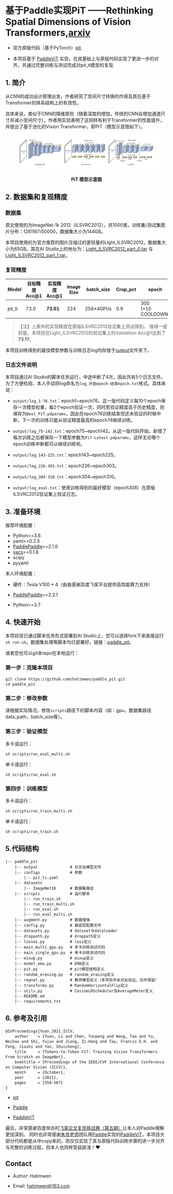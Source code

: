 # 基于Paddle实现PiT  ——Rethinking Spatial Dimensions of Vision Transformers,[arxiv](https://arxiv.org/pdf/2103.16302v2.pdf)

- 官方原版代码（基于PyTorch）[pit](https://github.com/naver-ai/pit).

- 本项目基于 [PaddleViT](https://github.com/BR-IDL/PaddleViT.git) 实现，在其基础上与原版代码实现了更进一步的对齐，并通过完整训练与测试完成对pit_ti模型的复现.

## 1. 简介

从CNN的成功设计原理出发，作者研究了空间尺寸转换的作用及其在基于Transformer的体系结构上的有效性。

具体来说，类似于CNN的降维原则（随着深度的增加，传统的CNN会增加通道尺寸并减小空间尺寸），作者用实验表明了这同样有利于Transformer的性能提升，并提出了基于池化的Vision Transformer，即PiT（模型示意图如下）。

<p align="center">
<img src="./images/pit.png" alt="drawing" width="90%" height="90%"/>
    <h4 align="center">PiT 模型示意图</h4>
</p>

## 2. 数据集和复现精度

### 数据集

原文使用的为ImageNet-1k 2012（ILSVRC2012），共1000类，训练集/测试集图片分布：1281167/50000，数据集大小为144GB。

本项目使用的为官方推荐的图片压缩过的更轻量的Light_ILSVRC2012，数据集大小为65GB。其在AI Studio上的地址为：[Light_ILSVRC2012_part_0.tar](https://aistudio.baidu.com/aistudio/datasetdetail/114241) 与 [Light_ILSVRC2012_part_1.tar](https://aistudio.baidu.com/aistudio/datasetdetail/114746)。

### 复现精度

|  Model   |  目标精度Acc@1|  实现精度Acc@1|Image Size   | batch_size | Crop_pct   | epoch  |#Params|
|  ----    |  ----      |  ----     |  ----       | ----       | ----       | ----   | ----  |
| pit_ti  |  73.0       |  **73.01**     |224          |256*4GPUs         |0.9         | 300 <br> (+10 COOLDOWN) |4.8M|

> 【注】上表中的实现精度在原版ILSVRC2012验证集上测试得到。
值得一提的是，本项目在Light_ILSVRC2012的验证集上的Validation Acc@1达到了**73.17**。

本项目训练得到的最佳模型参数与训练日志log均存放于[output](output)文件夹下。

### 日志文件说明

本项目通过AI Studio的脚本任务运行，中途中断了4次，因此共有5个日志文件。为了方便检阅，本人手动将log命名为`log_开始epoch-结束epoch.txt`格式。具体来说：

- `output/log_1-76.txt`：epoch1~epoch76。这一版代码定义每10个epoch保存一次模型权重，每2个epoch验证一次，同时若验证精度高于历史精度，则保存为`Best_PiT.pdparams`，因此在epoch76训练结束但还未验证的时候中断，下一次的训练只能从验证精度最高的epoch74继续训练。

- `output/log_75-142.txt`：epoch75~epoch142。从这一版代码开始，新增了每次训练之后都保存一下模型参数为`PiT-Latest.pdparams`，这样无论哪个epoch训练中断都可以继续训练啦。

- `output/log_143-225.txt`：epoch143~epoch225。

- `output/log_226-303.txt`：epoch226~epoch303。

- `output/log_304-310.txt`：epoch304~epoch310。

- `output/log_eval.txt`：使用训练得到的最好模型（epoch308）在原版ILSVRC2012验证集上验证日志。

## 3. 准备环境

推荐环境配置：

- Python>=3.6
- yaml>=0.2.5
- [PaddlePaddle](https://www.paddlepaddle.org.cn/documentation/docs/en/install/index_en.html)>=2.1.0
- [yacs](https://github.com/rbgirshick/yacs)==0.1.8
- scipy
- pyyaml

本人环境配置：

- 硬件：Tesla V100 * 4（由衷感谢百度飞桨平台提供高性能算力支持）

- [PaddlePaddle](https://www.paddlepaddle.org.cn/documentation/docs/en/install/index_en.html)==2.2.1
- Python==3.7

## 4. 快速开始

本项目现已通过脚本任务形式部署到AI Studio上，您可以选择fork下来直接运行`sh run.sh`，数据集处理等脚本均已部署好。链接：[paddle_pit](https://aistudio.baidu.com/aistudio/clusterprojectdetail/3397849)。

或者您也可以git本repo在本地运行：

### 第一步：克隆本项目

```
git clone https://github.com/hatimwen/paddle_pit.git
cd paddle_pit
```

### 第二步：修改参数

请根据实际情况，修改`scripts`路径下的脚本内容（如：gpu，数据集路径data_path，batch_size等）。

### 第三步：验证模型

多卡请运行：
```
sh scripts/run_eval_multi.sh
```

单卡请运行：
```
sh scripts/run_eval.sh
```

### 第四步：训练模型

多卡请运行：
```
sh scripts/run_train_multi.sh
```

单卡请运行：
```
sh scripts/run_train.sh
```

## 5.代码结构

```
|-- paddle_pit
    |-- output              # 日志及模型文件
    |-- configs             # 参数
        |-- pit_ti.yaml
    |-- datasets
        |-- ImageNet1K      # 数据集路径
    |-- scripts             # 运行脚本
        |-- run_train.sh
        |-- run_train_multi.sh
        |-- run_eval.sh
        |-- run_eval_multi.sh
    |-- augment.py          # 数据增强
    |-- config.py           # 最底层配置文件
    |-- datasets.py         # dataset与dataloader
    |-- droppath.py         # droppath定义
    |-- losses.py           # loss定义
    |-- main_multi_gpu.py   # 多卡训练测试代码
    |-- main_single_gpu.py  # 单卡训练测试代码
    |-- mixup.py            # mixup定义
    |-- model_ema.py        # EMA定义
    |-- pit.py              # pit模型结构定义
    |-- random_erasing.py   # random_erasing定义
    |-- regnet.py           # 教师模型定义（本项目并未对此验证，仅作保留）
    |-- transforms.py       # RandomHorizontalFlip定义
    |-- utils.py            # CosineLRScheduler及AverageMeter定义
    |-- README.md
    |-- requirements.txt
```

## 6. 参考及引用

```
@InProceedings{Yuan_2021_ICCV,
    author    = {Yuan, Li and Chen, Yunpeng and Wang, Tao and Yu, Weihao and Shi, Yujun and Jiang, Zi-Hang and Tay, Francis E.H. and Feng, Jiashi and Yan, Shuicheng},
    title     = {Tokens-to-Token ViT: Training Vision Transformers From Scratch on ImageNet},
    booktitle = {Proceedings of the IEEE/CVF International Conference on Computer Vision (ICCV)},
    month     = {October},
    year      = {2021},
    pages     = {558-567}
}
```

- [pit](https://github.com/naver-ai/pit)

- [Paddle](https://github.com/paddlepaddle/paddle)

- [PaddleViT](https://github.com/BR-IDL/PaddleViT.git)

最后，非常感谢百度举办的[飞桨论文复现挑战赛（第五期）](https://aistudio.baidu.com/aistudio/competition/detail/126/0/introduction)让本人对Paddle理解更加深刻。
同时也非常感谢[朱欤老师](https://github.com/xperzy)团队用[Paddle](https://github.com/paddlepaddle/paddle)实现的[PaddleViT](https://github.com/BR-IDL/PaddleViT.git)，本项目大部分代码都是从中copy来的，而仅仅实现了其与原版代码训练步骤的进一步对齐与完整的训练过程，但本人也同样受益匪浅！:hearts:


## Contact

- Author: Hatimwen

- Email: hatimwen@163.com